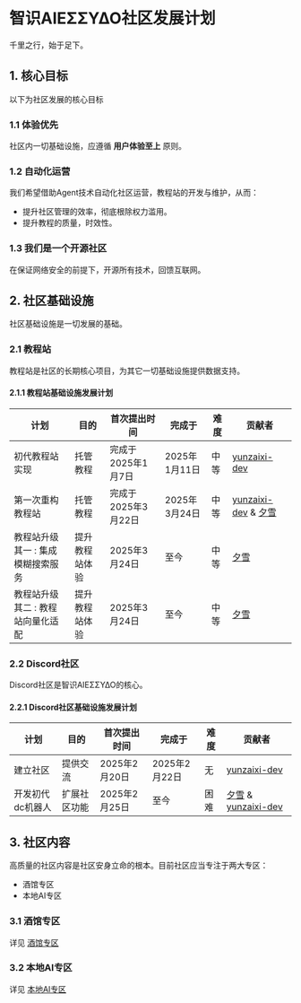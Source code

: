 # 智识ΑIEΣΣΥΔΟ社区发展计划
千里之行，始于足下。

## 1. 核心目标
以下为社区发展的核心目标

### 1.1 体验优先
社区内一切基础设施，应遵循 **用户体验至上** 原则。

### 1.2 自动化运营
我们希望借助Agent技术自动化社区运营，教程站的开发与维护，从而：
- 提升社区管理的效率，彻底根除权力滥用。  
- 提升教程的质量，时效性。  

### 1.3 我们是一个开源社区
在保证网络安全的前提下，开源所有技术，回馈互联网。

## 2. 社区基础设施
社区基础设施是一切发展的基础。
### 2.1 教程站
教程站是社区的长期核心项目，为其它一切基础设施提供数据支持。
#### 2.1.1 教程站基础设施发展计划
| 计划 | 目的 | 首次提出时间 | 完成于 | 难度 | 贡献者 |
|---|---|---|---|---|---|
| 初代教程站实现 | 托管教程 | 完成于2025年1月7日 | 2025年1月11日 | 中等 | [yunzaixi-dev](/docs/目录/关于本社区/贡献者/yunzaixi-dev) |
| 第一次重构教程站 | 托管教程 | 完成于2025年3月22日 | 2025年3月24日 | 中等 | [yunzaixi-dev](/docs/目录/关于本社区/贡献者/yunzaixi-dev) & [夕雪](/docs/目录/关于本社区/贡献者/夕雪) |
| 教程站升级其一 : 集成模糊搜索服务 | 提升教程站体验 | 2025年3月24日 | 至今 | 中等 | [夕雪](/docs/目录/关于本社区/贡献者/夕雪) |
| 教程站升级其二 : 教程站向量化适配 | 提升教程站体验 | 2025年3月24日 | 至今 | 中等 | [夕雪](/docs/目录/关于本社区/贡献者/夕雪) |

### 2.2 Discord社区
Discord社区是智识ΑIEΣΣΥΔΟ的核心。
#### 2.2.1 Discord社区基础设施发展计划
| 计划 | 目的 | 首次提出时间 | 完成于 | 难度 | 贡献者 |
|---|---|---|---|---|---|
| 建立社区 | 提供交流 | 2025年2月20日 | 2025年2月22日 | 无 | [yunzaixi-dev](/docs/目录/关于本社区/贡献者/yunzaixi-dev) |
| 开发初代dc机器人 | 扩展社区功能 | 2025年2月25日 | 至今 | 困难 | [夕雪](/docs/目录/关于本社区/贡献者/夕雪) & [yunzaixi-dev](/docs/目录/关于本社区/贡献者/yunzaixi-dev) |

## 3. 社区内容
高质量的社区内容是社区安身立命的根本。目前社区应当专注于两大专区：
- 酒馆专区
- 本地AI专区

### 3.1 酒馆专区
详见 [酒馆专区](/docs/酒馆专区/)
### 3.2 本地AI专区
详见 [本地AI专区](/docs/本地AI专区/)

